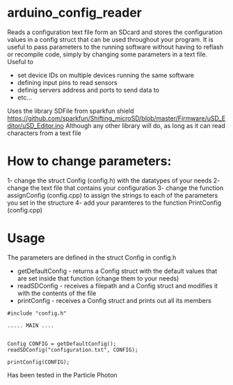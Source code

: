 # arduino_config_reader

Reads a configuration text file form an SDcard and stores the configuration values in a config struct that can be used throughout your program.
It is useful to pass parameters to the running software without having to reflash or recompile code, simply by changing some parameters in a text file.
Useful to 
- set device IDs on multiple devices running the same software
- defining input pins to read sensors
- definig servers address and ports to send data to
- etc...

Uses the library SDFile from sparkfun shield https://github.com/sparkfun/Shifting_microSD/blob/master/Firmware/uSD_Editor/uSD_Editor.ino
Although any other library will do, as long as it can read characters from a text file


# How to change parameters:
1- change the struct Config (config.h) with the datatypes of your needs
2- change the text file that contains your configuration
3- change the function assignConfig (config.cpp) to assign the strings to each of the parameters you set in the structure
4- add your paramteres to the function PrintConfig (config.cpp)

# Usage
The parameters are defined in the struct Config in config.h

- getDefaultConfig - returns a Config struct with the default values that are set inside that function (change them to your needs)
- readSDConfig - receives a filepath and a Config struct and modifies it with the contents of the file
- printConfig - receives a Config struct and prints out all its members
```
#include "config.h"

..... MAIN ....


Config CONFIG = getDefaultConfig();
readSDConfig("configuration.txt", CONFIG);

printConfig(CONFIG);
```

Has been tested in the Particle Photon
